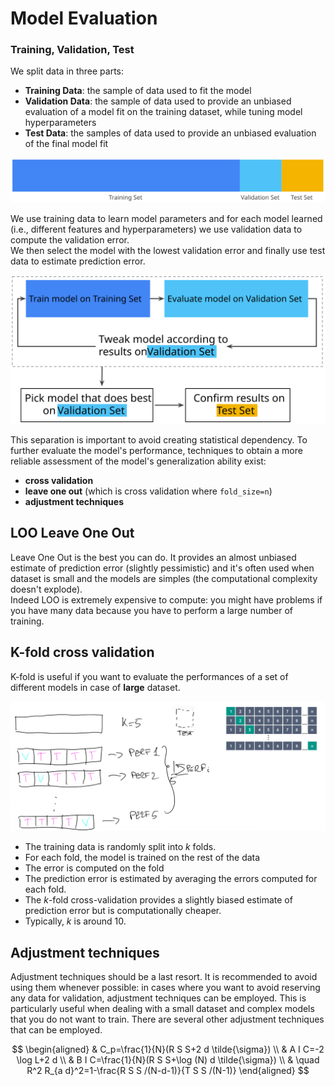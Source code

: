 # Model Evaluation 

### Training, Validation, Test

We split data in three parts: 

- **Training Data**: the sample of data used to fit the model
- **Validation Data**: the sample of data used to provide an unbiased evaluation of a model fit on the training dataset, while tuning model hyperparameters
- **Test Data**: the samples of data used to provide an unbiased evaluation of the final model fit

![](images/PartitionThreeSets.svg)

We use training data to learn model parameters and for each model learned (i.e., different features and hyperparameters) we use validation data to compute the validation error.  
We then select the model with the lowest validation error and finally use test data to estimate prediction error. 

![](images/WorkflowWithValidationSet.svg)

This separation is important to avoid creating statistical dependency. To further evaluate the model's performance, techniques to obtain a more reliable assessment of the model's generalization ability exist: 

- **cross validation** 
- **leave one out** (which is cross validation where `fold_size=n`)
- **adjustment techniques**

## LOO Leave One Out

Leave One Out is the best you can do. It provides an almost unbiased estimate of prediction error (slightly pessimistic) and it's often used when dataset is small and the models are simples (the computational complexity doesn't explode).  
Indeed LOO is extremely expensive to compute: you might have problems if you have many data because you have to perform a large number of training.  

## K-fold cross validation

K-fold is useful if you want to evaluate the performances of a set of different models in case of **large** dataset.

![](images/51f5868da11dd6567d566def2e64676b.png)


- The training data is randomly split into $k$ folds.
- For each fold, the model is trained on the rest of the data
- The error is computed on the fold
- The prediction error is estimated by averaging the errors computed for each fold.
- The $k$-fold cross-validation provides a slightly biased estimate of prediction error but is computationally cheaper.
- Typically, $k$ is around 10.

## Adjustment techniques 

Adjustment techniques should be a last resort. It is recommended to avoid using them whenever possible: in cases where you want to avoid reserving any data for validation, adjustment techniques can be employed. This is particularly useful when dealing with a small dataset and complex models that you do not want to train. 
There are several other adjustment techniques that can be employed.

$$
\begin{aligned}
& C_p=\frac{1}{N}(R S S+2 d \tilde{\sigma}) \\
& A I C=-2 \log L+2 d \\
& B I C=\frac{1}{N}(R S S+\log (N) d \tilde{\sigma}) \\
& \quad R^2 R_{a d}^2=1-\frac{R S S /(N-d-1)}{T S S /(N-1)}
\end{aligned}
$$

